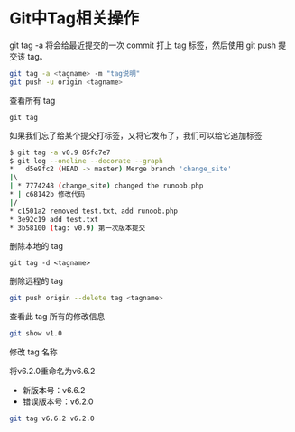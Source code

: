 # Git中Tag相关操作

git tag -a <tagname> 将会给最近提交的一次 commit 打上 tag 标签，然后使用 git push 提交该 tag。

```bash
git tag -a <tagname> -m "tag说明"
git push -u origin <tagname>
```

查看所有 tag

```b
git tag
```

如果我们忘了给某个提交打标签，又将它发布了，我们可以给它追加标签

```bash
$ git tag -a v0.9 85fc7e7
$ git log --oneline --decorate --graph
*   d5e9fc2 (HEAD -> master) Merge branch 'change_site'
|\  
| * 7774248 (change_site) changed the runoob.php
* | c68142b 修改代码
|/  
* c1501a2 removed test.txt、add runoob.php
* 3e92c19 add test.txt
* 3b58100 (tag: v0.9) 第一次版本提交
```

删除本地的 tag

```
git tag -d <tagname>
```

删除远程的 tag

```bash
git push origin --delete tag <tagname>
```

查看此 tag 所有的修改信息

```bash
git show v1.0
```

修改 tag 名称

将v6.2.0重命名为v6.6.2

- 新版本号：v6.6.2
- 错误版本号：v6.2.0

```bash
git tag v6.6.2 v6.2.0
```